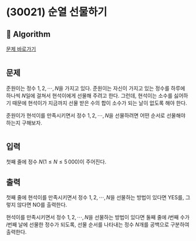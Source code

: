 # (30021) 순열 선물하기
## :100: Algorithm
[문제 바로가기](https://www.acmicpc.net/problem/30021)
#
## 문제
준원이는 정수 $1,2,\cdots ,N$을 가지고 있다. 준원이는 자신이 가지고 있는 정수를 하루에 하나씩 $N$일에 걸쳐서 현석이에게 선물해 주려고 한다. 그런데, 현석이는 소수를 싫어하기 때문에 현석이가 지금까지 선물 받은 수의 합이 소수가 되는 날이 없도록 해야 한다.

준원이가 현석이를 만족시키면서 정수 $1,2,\cdots ,N$을 선물하려면 어떤 순서로 선물해야 하는지 구해보자.
#
## 입력
첫째 줄에 정수 $N(1\le N\le 5\, 000)$이 주어진다.
## 출력
첫째 줄에 현석이를 만족시키면서 정수 $1,2,\cdots ,N$을 선물하는 방법이 있다면 YES를, 그렇지 않다면 NO를 출력한다.

현석이를 만족시키면서 정수 $1,2,\cdots ,N$을 선물하는 방법이 있다면 둘째 줄에 $i$번째 수가 $i$번째 날에 선물한 정수가 되도록, 선물 순서를 나타내는 정수 $N$개를 공백으로 구분하여 출력한다.